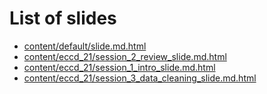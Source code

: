 # List of slides
* [content/default/slide.md.html](content/default/slide.md.html)
* [content/eccd_21/session_2_review_slide.md.html](content/eccd_21/session_2_review_slide.md.html)
* [content/eccd_21/session_1_intro_slide.md.html](content/eccd_21/session_1_intro_slide.md.html)
* [content/eccd_21/session_3_data_cleaning_slide.md.html](content/eccd_21/session_3_data_cleaning_slide.md.html)
